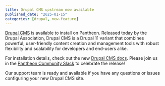 ```yaml
---
title: Drupal CMS upstream now available
published_date: "2025-01-15"
categories: [drupal, new-feature]
---
```


[Drupal CMS](https://new.drupal.org/drupal-cms) is available to install on Pantheon. Released today by the Drupal Association, Drupal CMS is a Drupal 11 variant that combines powerful, user-friendly content creation and management tools with robust flexibility and scalability for developers and end-users alike.

For installation details, check out the new [Drupal CMS docs](/supported-drupal#drupal-cms-on-pantheon). Please join us in the [Pantheon Community Slack](https://docs.pantheon.io/pantheon-community) to celebrate the release!

Our support team is ready and available if you have any questions or issues configuring your new Drupal CMS site.